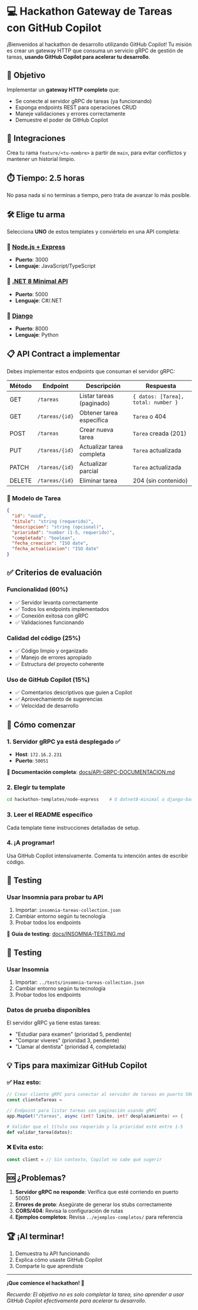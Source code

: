 # 💻 Hackathon Gateway de Tareas con GitHub Copilot

¡Bienvenidos al hackathon de desarrollo utilizando GitHub Copilot! Tu misión es crear un gateway HTTP que consuma un servicio gRPC de gestión de tareas, **usando GitHub Copilot para acelerar tu desarrollo**.

## 🎯 Objetivo

Implementar un **gateway HTTP completo** que:
- Se conecte al servidor gRPC de tareas (ya funcionando)
- Exponga endpoints REST para operaciones CRUD
- Maneje validaciones y errores correctamente
- Demuestre el poder de GitHub Copilot

## 🚀 Integraciones
Crea tu rama `feature/<tu-nombre>` a partir de `main`, para evitar conflictos y mantener un historial limpio.

## ⏱️ Tiempo: 2.5 horas

No pasa nada si no terminas a tiempo, pero trata de avanzar lo más posible.

## 🛠️ Elige tu arma

Selecciona **UNO** de estos templates y conviértelo en una API completa:

### 📁 [Node.js + Express](./node-express/)
- **Puerto**: 3000
- **Lenguaje**: JavaScript/TypeScript

### 📁 [.NET 8 Minimal API](./dotnet8-minimal/)
- **Puerto**: 5000
- **Lenguaje**: C#/.NET

### 📁 [Django](./django-basic/)
- **Puerto**: 8000
- **Lenguaje**: Python


## 📋 API Contract a implementar

Debes implementar estos endpoints que consuman el servidor gRPC:

| Método | Endpoint | Descripción | Respuesta |
|--------|----------|-------------|-----------|
| GET | `/tareas` | Listar tareas (paginado) | `{ datos: [Tarea], total: number }` |
| GET | `/tareas/{id}` | Obtener tarea específica | `Tarea` o 404 |
| POST | `/tareas` | Crear nueva tarea | `Tarea` creada (201) |
| PUT | `/tareas/{id}` | Actualizar tarea completa | `Tarea` actualizada |
| PATCH | `/tareas/{id}` | Actualizar parcial | `Tarea` actualizada |
| DELETE | `/tareas/{id}` | Eliminar tarea | 204 (sin contenido) |

### 📝 Modelo de Tarea

```json
{
  "id": "uuid",
  "titulo": "string (requerido)",
  "descripcion": "string (opcional)",  
  "prioridad": "number (1-5, requerido)",
  "completada": "boolean",
  "fecha_creacion": "ISO date",
  "fecha_actualizacion": "ISO date"
}
```

## ✅ Criterios de evaluación

### Funcionalidad (60%)
- ✅ Servidor levanta correctamente
- ✅ Todos los endpoints implementados
- ✅ Conexión exitosa con gRPC
- ✅ Validaciones funcionando

### Calidad del código (25%)
- ✅ Código limpio y organizado
- ✅ Manejo de errores apropiado
- ✅ Estructura del proyecto coherente

### Uso de GitHub Copilot (15%)
- ✅ Comentarios descriptivos que guíen a Copilot
- ✅ Aprovechamiento de sugerencias
- ✅ Velocidad de desarrollo

## 🚦 Cómo comenzar

### 1. Servidor gRPC ya está desplegado ✅
- **Host**: `172.16.2.231`
- **Puerto**: `50051`

📖 **Documentación completa**: [docs/API-GRPC-DOCUMENTACION.md](./docs/API-GRPC-DOCUMENTACION.md)

### 2. Elegir tu template
```bash
cd hackathon-templates/node-express    # O dotnet8-minimal o django-basic
```

### 3. Leer el README específico
Cada template tiene instrucciones detalladas de setup.

### 4. ¡A programar! 
Usa GitHub Copilot intensivamente. Comenta tu intención antes de escribir código.

## 🧪 Testing

### Usar Insomnia para probar tu API
1. Importar: `insomnia-tareas-collection.json`
2. Cambiar entorno según tu tecnología
3. Probar todos los endpoints

📖 **Guía de testing**: [docs/INSOMNIA-TESTING.md](./docs/INSOMNIA-TESTING.md)

## 🧪 Testing

### Usar Insomnia
1. Importar: `../tests/insomnia-tareas-collection.json`
2. Cambiar entorno según tu tecnología
3. Probar todos los endpoints

### Datos de prueba disponibles
El servidor gRPC ya tiene estas tareas:
- "Estudiar para examen" (prioridad 5, pendiente)
- "Comprar víveres" (prioridad 3, pendiente)  
- "Llamar al dentista" (prioridad 4, completada)

## 💡 Tips para maximizar GitHub Copilot

### ✅ Haz esto:
```javascript
// Crear cliente gRPC para conectar al servidor de tareas en puerto 50051
const clienteTareas = 
```

```csharp
// Endpoint para listar tareas con paginación usando gRPC
app.MapGet("/tareas", async (int? limite, int? desplazamiento) => {
```

```python
# Validar que el título sea requerido y la prioridad esté entre 1-5
def validar_tarea(datos):
```

### ❌ Evita esto:
```javascript
const client = // Sin contexto, Copilot no sabe qué sugerir
```

## 🆘 ¿Problemas?

1. **Servidor gRPC no responde**: Verifica que esté corriendo en puerto 50051
2. **Errores de proto**: Asegúrate de generar los stubs correctamente
3. **CORS/404**: Revisa la configuración de rutas
4. **Ejemplos completos**: Revisa `../ejemplos-completos/` para referencia

## 🏆 ¡Al terminar!

1. Demuestra tu API funcionando
2. Explica cómo usaste GitHub Copilot
3. Comparte lo que aprendiste

---

**¡Que comience el hackathon! 🎉**

*Recuerda: El objetivo no es solo completar la tarea, sino aprender a usar GitHub Copilot efectivamente para acelerar tu desarrollo.*
